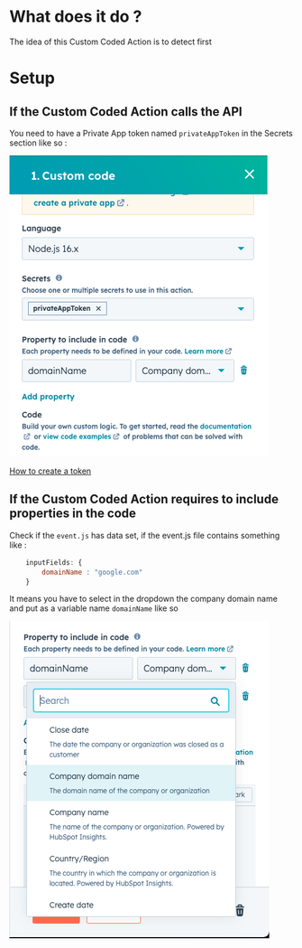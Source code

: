 # What does it do ? 

The idea of this Custom Coded Action is to detect first

# Setup 

## If the Custom Coded Action calls the API 

You need to have a Private App token named ```privateAppToken``` in the Secrets section like so :

![Alt text](./screenshots/secrets-properties.png "Optional Title")

[How to create a token](https://developers.hubspot.com/docs/api/private-apps)


## If the Custom Coded Action requires to include properties in the code

Check if the ```event.js``` has data set, if the event.js file contains something like : 

```JavaScript
    inputFields: {
        domainName : "google.com"
    }
```

It means you have to select in the dropdown the company domain name and put as a variable name ```domainName``` like so 

![Alt text](./screenshots/properties-to-includes-in-code.png "Optional Title")
